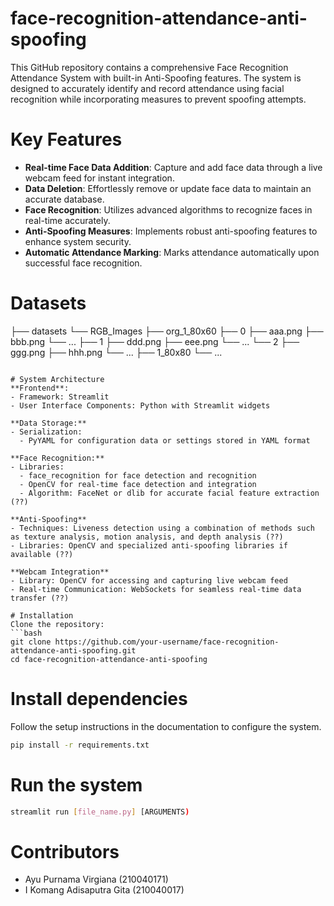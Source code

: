 # face-recognition-attendance-anti-spoofing
This GitHub repository contains a comprehensive Face Recognition Attendance System with built-in Anti-Spoofing features. The system is designed to accurately identify and record attendance using facial recognition while incorporating measures to prevent spoofing attempts.

# Key Features
- **Real-time Face Data Addition**: Capture and add face data through a live webcam feed for instant integration.
- **Data Deletion**: Effortlessly remove or update face data to maintain an accurate database.
- **Face Recognition**: Utilizes advanced algorithms to recognize faces in real-time accurately.
- **Anti-Spoofing Measures**: Implements robust anti-spoofing features to enhance system security.
- **Automatic Attendance Marking**: Marks attendance automatically upon successful face recognition.

# Datasets
├── datasets
    └── RGB_Images
        ├── org_1_80x60
            ├── 0
		├── aaa.png
		├── bbb.png
		└── ...
            ├── 1
		├── ddd.png
		├── eee.png
		└── ...
            └── 2
		├── ggg.png
		├── hhh.png
		└── ...
        ├── 1_80x80
        └── ...
```

# System Architecture
**Frontend**: 
- Framework: Streamlit
- User Interface Components: Python with Streamlit widgets

**Data Storage:**
- Serialization:
  - PyYAML for configuration data or settings stored in YAML format

**Face Recognition:**
- Libraries:
  - face_recognition for face detection and recognition
  - OpenCV for real-time face detection and integration
  - Algorithm: FaceNet or dlib for accurate facial feature extraction (??)

**Anti-Spoofing**
- Techniques: Liveness detection using a combination of methods such as texture analysis, motion analysis, and depth analysis (??)
- Libraries: OpenCV and specialized anti-spoofing libraries if available (??)

**Webcam Integration**
- Library: OpenCV for accessing and capturing live webcam feed
- Real-time Communication: WebSockets for seamless real-time data transfer (??)

# Installation
Clone the repository:
```bash
git clone https://github.com/your-username/face-recognition-attendance-anti-spoofing.git
cd face-recognition-attendance-anti-spoofing
```

# Install dependencies
Follow the setup instructions in the documentation to configure the system.
```bash
pip install -r requirements.txt
```
# Run the system
```bash
streamlit run [file_name.py] [ARGUMENTS)
```

# Contributors
- Ayu Purnama Virgiana (210040171)
- I Komang Adisaputra Gita (210040017)
